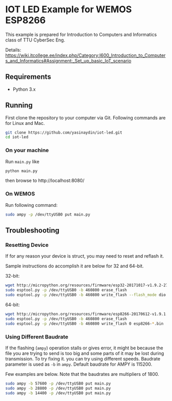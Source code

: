 # IOT LED Example for WEMOS ESP8266

This example is prepared for Introduction to Computers and Informatics class of TTU CyberSec Eng.

Details: https://wiki.itcollege.ee/index.php/Category:I600_Introduction_to_Computers_and_Informatics#Assignment:_Set_up_basic_IoT_scenario

## Requirements
* Python 3.x

## Running

First clone the repository to your computer via Git. Following commands are for Linux and Mac.
```sh
git clone https://github.com/yasinaydin/iot-led.git
cd iot-led
```

### On your machine

Run `main.py` like
```sh
python main.py
```
then browse to http://localhost:8080/

### On WEMOS

Run following command:

```sh
sudo ampy -p /dev/ttyUSB0 put main.py 
```

## Troubleshooting

### Resetting Device

If for any reason your device is struct, you may need to reset and reflash it.

Sample instructions do accomplish it are below for 32 and 64-bit.

32-bit:
```sh
wget http://micropython.org/resources/firmware/esp32-20171017-v1.9.2-279-g090b6b80.bin
sudo esptool.py -p /dev/ttyUSB0 -b 460800 erase_flash
sudo esptool.py -p /dev/ttyUSB0 -b 460800 write_flash --flash_mode dio 0x1000 esp32-*.bin
```

64-bit:
```sh
wget http://micropython.org/resources/firmware/esp8266-20170612-v1.9.1.bin
sudo esptool.py -p /dev/ttyUSB0 -b 460800 erase_flash
sudo esptool.py -p /dev/ttyUSB0 -b 460800 write_flash 0 esp8266-*.bin
```

### Using Different Baudrate

If the flashing (`ampy`) operation stalls or gives error, it might be because the file you are trying to send is too big and some parts of it may be lost during transmission. To try fixing it. you can try using different speeds. Baudrate parameter is used as `-b` in `ampy`. Default baudrate for AMPY is 115200.

Few examples are below. Note that the baudrates are multipliers of 1800.

```sh
sudo ampy -b 57600 -p /dev/ttyUSB0 put main.py 
sudo ampy -b 28800 -p /dev/ttyUSB0 put main.py 
sudo ampy -b 14400 -p /dev/ttyUSB0 put main.py 
```
